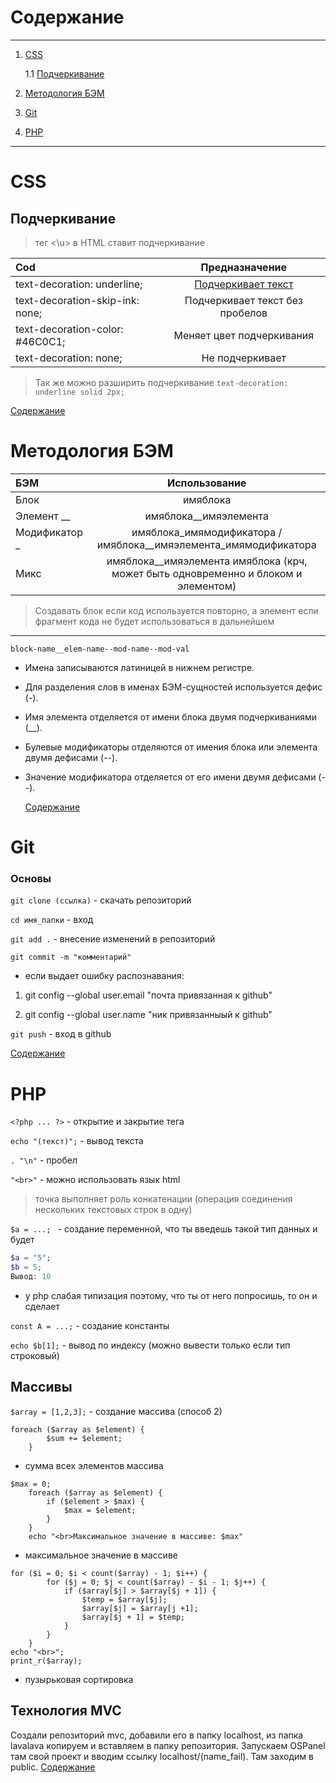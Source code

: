 

# Содержание <a id="content"></a>
---
1. [CSS](#css)
   
    1.1 [Подчеркивание](#underline)
2. [Методология БЭМ](#met)
3. [Git](#git)
4. [PHP](#php)
---
# CSS <a id="css"></a>
## Подчеркивание <a id="underline"></a>

> тег <\u> в HTML ставит подчеркивание

Cod | Предназначение
:---|:-------------:
text-decoration: underline; | <u>Подчеркивает текст</u>
text-decoration-skip-ink: none; | Подчеркивает текст без пробелов
text-decoration-color: #46C0C1; | Меняет цвет подчеркивания
text-decoration: none; | Не подчеркивает
> Так же можно разширить подчеркивание 
``` text-decoration: underline solid 2px; ```


[Содержание](#content)


# Методология БЭМ <a id="met"></a>
БЭМ | Использование
:---|:-------------:
Блок | имяблока
Элемент __ | имяблока__имяэлемента
Модификатор _ | имяблока_имямодификатора / имяблока__имяэлемента_имямодификатора
Микc | имяблока__имяэлемента имяблока (крч, может быть одновременно и блоком и элементом)
> Создавать блок если код используется повторно, а элемент если фрагмент кода не будет использоваться в дальнейшем
---
```block-name__elem-name--mod-name--mod-val```

* Имена записываются латиницей в нижнем регистре.
* Для разделения слов в именах БЭМ-сущностей используется дефис (-).
* Имя элемента отделяется от имени блока двумя подчеркиваниями (__).
* Булевые модификаторы отделяются от имения блока или элемента двумя дефисами (--).
* Значение модификатора отделяется от его имени двумя дефисами (--).

  [Содержание](#content)

# Git <a id="git"></a>

### Основы 

` git clone (ссылка) ` - скачать репозиторий 

` cd имя_папки ` - вход 

`git add .` - внесение изменений в репозиторий 

` git commit -m "комментарий" `

- если выдает ошибку распознавания:

1) git config --global user.email "почта привязанная к github"

2) git config --global user.name "ник привязанныый к github"

` git push ` - вход в github

[Содержание](#content)

# PHP <a id="php"></a>
` <?php ... ?> ` - открытие и закрытие тега

` echo "(текст)"; ` - вывод текста 
 
` . "\n" ` - пробел

` "<br>" ` - можно использовать язык html

> точка выполняет роль конкатенации (операция соединения нескольких текстовых строк в одну)

`$a = ...; ` - создание переменной, что ты введешь такой тип данных и будет

``` php
$a = "5"; 
$b = 5;
Вывод: 10
```
- у php слабая типизация поэтому, что ты от него попросишь, то он и сделает

` const A = ...; ` - создание константы 

` echo $b[1]; ` - вывод по индексу (можно вывести только если тип строковый)

## Массивы

` $array = [1,2,3]; ` - создание массива (способ 2)

```
foreach ($array as $element) {
        $sum += $element;
    }
```
- сумма всех элементов массива

```
$max = 0;
    foreach ($array as $element) {
        if ($element > $max) {
            $max = $element;
        }
    }
    echo "<br>Максимальное значение в массиве: $max"
```
- максимальное значение в массиве

```
for ($i = 0; $i < count($array) - 1; $i++) {
        for ($j = 0; $j < count($array) - $i - 1; $j++) {
            if ($array[$j] > $array[$j + 1]) {
                $temp = $array[$j];
                $array[$j] = $array[j +1];
                $array[$j + 1] = $temp;
            }
        }
    }
echo "<br>";
print_r($array);
```
- пузырьковая сортировка

## Технология MVC

Создали репозиторий mvc, добавили его в папку localhost, из папка lavalava копируем и вставляем в папку репозитория. Запускаем OSPanel там свой проект и вводим ссылку localhost/(name_fail). Там заходим в public. 
[Содержание](#content)

